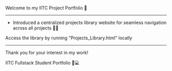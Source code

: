 
Welcome to my IITC Project Portfolio 🤗
___________________________________________________________________________

* Introduced a centralized projects library website for seamless navigation across all projects 📃🧭
    
Access the library by running "Projects_Library.html" locally

___________________________________________________________________________

Thank you for your interest in my work!

IITC Fullstack Student Portfolio 🌠💻


